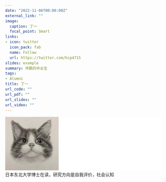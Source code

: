 ```yaml
---
date: "2022-11-06T00:00:00Z"
external_link: ""
image:
  caption: 丁一
  focal_point: Smart
links:
- icon: twitter
  icon_pack: fab
  name: Follow
  url: https://twitter.com/hcp4715
slides: example
summary: 传鹏的毕业生
tags:
- Alumni
title: 丁一
url_code: ""
url_pdf: ""
url_slides: ""
url_video: ""
---
```

![](images/dy1.png)
日本东北大学博士在读，研究方向是自我评价，社会认知
